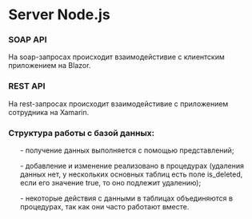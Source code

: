 # Server Node.js
<h3>SOAP API</h3>
На soap-запросах происходит взаимодейстивие с клиентским приложением на Blazor.


<h3>REST API</h3>
На rest-запросах происходит взаимодейстивие с приложением сотрудника на Xamarin.


<h3>Структура работы с базой данных: </h3>
<ul> - получение данных выполняется с помощью представлений;</ul>
<ul> - добавление и изменение реализовано в процедурах (удаления данных нет, у нескольких основных таблиц есть поле is_deleted, если его значение true, то оно подлежит удалению);</ul>
<ul> - некоторые действия с данными в таблицах объединяются в процедурах, так как они часто работают вместе.</ul>
